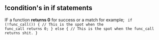 

## !condition's in if statements
IF a function **returns 0** for success or a match for example;
<code>
if (!func\_call()) {
	// This is the spot when the func_call returns 0;
} else {
	// This is the spot when the func_call returns shit.
}
</code>
